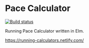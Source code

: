 # Pace Calculator

[![Build status][ci-image]][ci-url]

Running Pace Calculator written in Elm.

https://running-calculators.netlify.com/


[ci-image]: https://circleci.com/gh/mncharlton/paceCalculator.svg?style=shield
[ci-url]: https://circleci.com/gh/mncharlton/paceCalculator
